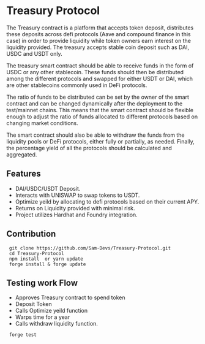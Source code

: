 # Treasury Protocol
 The Treasury contract is a platform that accepts token deposit, distributes these deposits across defi protocols (Aave and compound finance in this case) in order to provide liquidity while token owners earn interest on the liquidity provided. The treasury accepts stable coin deposit such as DAI, USDC and USDT only.

 The treasury smart contract should be able to receive funds in the form of USDC or any other stablecoin. These funds should then be distributed among the different protocols and swapped for either USDT or DAI, which are other stablecoins commonly used in DeFi protocols.
 
 The ratio of funds to be distributed can be set by the owner of the smart contract and can be changed dynamically after the deployment to the test/mainnet chains. This means that the smart contract should be flexible enough to adjust the ratio of funds allocated to different protocols based on changing market conditions.
 
 The smart contract should also be able to withdraw the funds from the liquidity pools or DeFi protocols, either fully or partially, as needed. Finally, the percentage yield of all the protocols should be calculated and aggregated.

 ## Features
 - DAI/USDC/USDT Deposit.
 - Interacts with UNISWAP to swap tokens to USDT.
 - Optimize yeild by allocating to defi protocols based on their current APY.
 - Returns on Liquidity provided with minimal risk.
 - Project utilizes Hardhat and Foundry integration.

## Contribution
```shell
 git clone https://github.com/Sam-Devs/Treasury-Protocol.git
 cd Treasury-Protocol
 npm install  or yarn update
 forge install & forge update
```

## Testing work Flow
- Approves Treasury contract to spend token
- Deposit Token 
- Calls Optimize yeild function 
- Warps time for a year
- Calls withdraw liquidity function.

```shell
 forge test
```